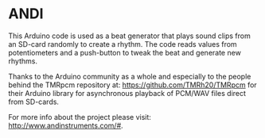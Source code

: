 # ANDI
This Arduino code is used as a beat generator that plays sound clips from an SD-card randomly to create a rhythm. The code reads values from potentiometers and a push-button to tweak the beat and generate new rhythms.

Thanks to the Arduino community as a whole and especially to the people behind the TMRpcm repository at: https://github.com/TMRh20/TMRpcm for their Arduino library for asynchronous playback of PCM/WAV files direct from SD-cards.

For more info about the project please visit: http://www.andinstruments.com/#.
